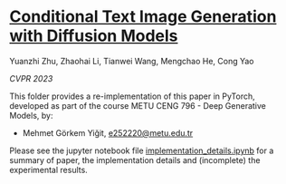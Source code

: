 # [Conditional Text Image Generation with Diffusion Models](https://openaccess.thecvf.com/content/CVPR2023/papers/Zhu_Conditional_Text_Image_Generation_With_Diffusion_Models_CVPR_2023_paper.pdf)

Yuanzhi Zhu, Zhaohai Li, Tianwei Wang, Mengchao He, Cong Yao

*CVPR 2023*

This folder provides a re-implementation of this paper in PyTorch, developed as part of the course METU CENG 796 - Deep Generative Models, by:
* Mehmet Görkem Yiğit, e252220@metu.edu.tr 

Please see the jupyter notebook file [implementation_details.ipynb](implementation_details.ipynb) for a summary of paper, the implementation details and (incomplete) the experimental results.
